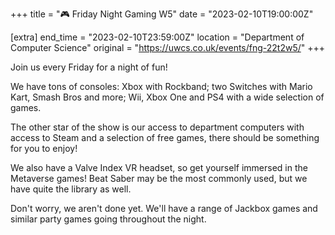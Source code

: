 +++
title = "🎮 Friday Night Gaming W5"
date = "2023-02-10T19:00:00Z"

[extra]
end_time = "2023-02-10T23:59:00Z"
location = "Department of Computer Science"
original = "https://uwcs.co.uk/events/fng-22t2w5/"
+++

Join us every Friday for a night of fun!

We have tons of consoles: Xbox with Rockband; two Switches with Mario Kart, Smash Bros and more; Wii, Xbox One and PS4 with a wide selection of games.

The other star of the show is our access to department computers with access to Steam and a selection of free games, there should be something for you to enjoy!

We also have a Valve Index VR headset, so get yourself immersed in the Metaverse games! Beat Saber may be the most commonly used, but we have quite the library as well.

Don't worry, we aren't done yet. We'll have a range of Jackbox games and similar party games going throughout the night.
